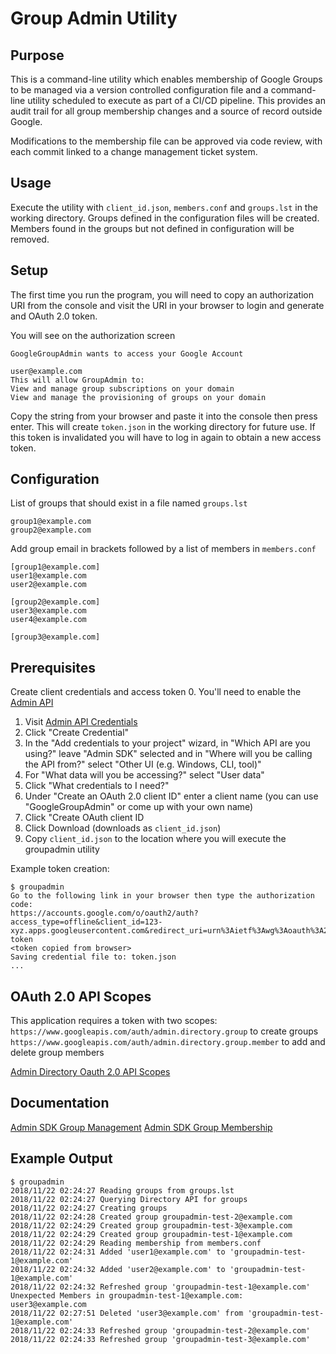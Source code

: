 # Group Admin Utility

## Purpose

This is a command-line utility which enables membership of Google Groups to be managed via a version controlled configuration file and a command-line utility scheduled to execute as part of a CI/CD pipeline. This provides an audit trail for all group membership changes and a source of record outside Google.

Modifications to the membership file can be approved via code review, with each commit linked to a change management ticket system.


## Usage

Execute the utility with `client_id.json`, `members.conf` and `groups.lst` in the working directory. Groups defined in the configuration files will be created. Members found in the groups but not defined in configuration will be removed.


## Setup

The first time you run the program, you will need to copy an authorization URI from the console and visit the URI in your browser to login and generate and OAuth 2.0 token.

You will see on the authorization screen
```
GoogleGroupAdmin wants to access your Google Account

user@example.com
This will allow GroupAdmin to:
View and manage group subscriptions on your domain
View and manage the provisioning of groups on your domain
```

Copy the string from your browser and paste it into the console then press enter. This will create `token.json` in the working directory for future use. If this token is invalidated you will have to log in again to obtain a new access token.


## Configuration


List of groups that should exist in a file named `groups.lst`

```
group1@example.com
group2@example.com
```

Add group email in brackets followed by a list of members in `members.conf`

```
[group1@example.com]
user1@example.com
user2@example.com

[group2@example.com]
user3@example.com
user4@example.com

[group3@example.com]
```

## Prerequisites

Create client credentials and access token
0. You'll need to enable the [Admin API](https://console.developers.google.com/apis/api/admin.googleapis.com) 
1. Visit [Admin API Credentials](https://console.developers.google.com/apis/api/admin.googleapis.com/credentials)
2. Click "Create Credential"
3. In the "Add credentials to your project" wizard, in "Which API are you using?" leave "Admin SDK" selected and in "Where will you be calling the API from?" select "Other UI (e.g. Windows, CLI, tool)"
4. For "What data will you be accessing?" select "User data"
5. Click "What credentials to I need?"
6. Under "Create an OAuth 2.0 client ID" enter a client name (you can use "GoogleGroupAdmin" or come up with your own name)
7. Click "Create OAuth client ID
8. Click Download (downloads as `client_id.json`)
9. Copy `client_id.json` to the location where you will execute the groupadmin utility

Example token creation:

```
$ groupadmin
Go to the following link in your browser then type the authorization code: 
https://accounts.google.com/o/oauth2/auth?access_type=offline&client_id=123-xyz.apps.googleusercontent.com&redirect_uri=urn%3Aietf%3Awg%3Aoauth%3A2.0%3Aoob&response_type=code&scope=https%3A%2F%2Fwww.googleapis.com%2Fauth%2Fadmin.directory.group+https%3A%2F%2Fwww.googleapis.com%2Fauth%2Fadmin.directory.group.member&state=state-token
<token copied from browser>
Saving credential file to: token.json
...
```


## OAuth 2.0 API Scopes

This application requires a token with two scopes:
`https://www.googleapis.com/auth/admin.directory.group` to create groups
`https://www.googleapis.com/auth/admin.directory.group.member` to add and delete group members

[Admin Directory Oauth 2.0 API Scopes](https://developers.google.com/identity/protocols/googlescopes#admindirectory_v1)


## Documentation

[Admin SDK Group Management](https://developers.google.com/admin-sdk/directory/v1/guides/manage-groups)
[Admin SDK Group Membership](https://developers.google.com/admin-sdk/directory/v1/guides/manage-group-members)


## Example Output


```
$ groupadmin
2018/11/22 02:24:27 Reading groups from groups.lst
2018/11/22 02:24:27 Querying Directory API for groups
2018/11/22 02:24:27 Creating groups
2018/11/22 02:24:28 Created group groupadmin-test-2@example.com
2018/11/22 02:24:29 Created group groupadmin-test-3@example.com
2018/11/22 02:24:29 Created group groupadmin-test-1@example.com
2018/11/22 02:24:29 Reading membership from members.conf
2018/11/22 02:24:31 Added 'user1@example.com' to 'groupadmin-test-1@example.com'
2018/11/22 02:24:32 Added 'user2@example.com' to 'groupadmin-test-1@example.com'
2018/11/22 02:24:32 Refreshed group 'groupadmin-test-1@example.com'
Unexpected Members in groupadmin-test-1@example.com:
user3@example.com
2018/11/22 02:27:51 Deleted 'user3@example.com' from 'groupadmin-test-1@example.com'
2018/11/22 02:24:33 Refreshed group 'groupadmin-test-2@example.com'
2018/11/22 02:24:33 Refreshed group 'groupadmin-test-3@example.com'
```
